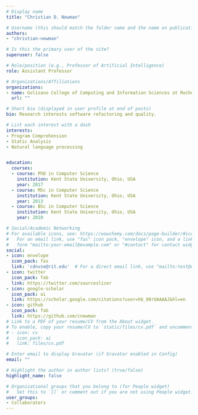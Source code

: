 ```yaml
---
# Display name
title: "Christian D. Newman"

# Username (this should match the folder name and the name on publications)
authors:
- "christian-newman"

# Is this the primary user of the site?
superuser: false

# Role/position (e.g., Professor of Artificial Intelligence)
role: Assistant Professor

# Organizations/Affiliations
organizations:
- name: Golisano College of Computing and Information Sciences at Rochester Institute of Technology
  url: ""

# Short bio (displayed in user profile at end of posts)
bio: Research interests software refactoring and quality.

# List each interest with a dash
interests:
- Program Comprehension
- Static Analysis
- Natural language processing


education:
  courses:
  - course: PhD in Computer Science
    institution: Kent State University, Ohio, USA
    year: 2017
  - course: MSc in Computer Science
    institution: Kent State University, Ohio, USA
    year: 2013
  - course: BSc in Computer Science
    institution: Kent State University, Ohio, USA
    year: 2010

# Social/Academic Networking
# For available icons, see: https://wowchemy.com/docs/page-builder/#icons
#   For an email link, use "fas" icon pack, "envelope" icon, and a link in the
#   form "mailto:your-email@example.com" or "#contact" for contact widget.
social:
- icon: envelope
  icon_pack: fas
  link: 'cdnvse@rit.edu'  # For a direct email link, use "mailto:test@example.org".
- icon: twitter
  icon_pack: fab
  link: https://twitter.com/sourceslicer
- icon: google-scholar
  icon_pack: ai
  link: https://scholar.google.com/citations?user=hb_08rUAAAAJ&hl=en
- icon: github
  icon_pack: fab
  link: https://github.com/cnewman
# Link to a PDF of your resume/CV from the About widget.
# To enable, copy your resume/CV to `static/files/cv.pdf` and uncomment the lines below.
# - icon: cv
#   icon_pack: ai
#   link: files/cv.pdf

# Enter email to display Gravatar (if Gravatar enabled in Config)
email: ""

# Highlight the author in author lists? (true/false)
highlight_name: false

# Organizational groups that you belong to (for People widget)
#   Set this to `[]` or comment out if you are not using People widget.
user_groups:
- Collaborators
---
```

